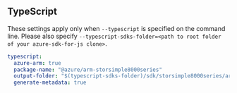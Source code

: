 ## TypeScript

These settings apply only when `--typescript` is specified on the command line.
Please also specify `--typescript-sdks-folder=<path to root folder of your azure-sdk-for-js clone>`.

``` yaml $(typescript)
typescript:
  azure-arm: true
  package-name: "@azure/arm-storsimple8000series"
  output-folder: "$(typescript-sdks-folder)/sdk/storsimple8000series/arm-storsimple8000series"
  generate-metadata: true
```
